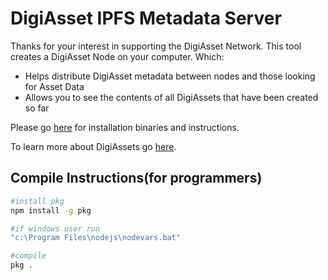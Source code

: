 # DigiAsset IPFS Metadata Server

Thanks for your interest in supporting the DigiAsset Network.  This tool creates a DigiAsset Node on your computer.  Which:

- Helps distribute DigiAsset metadata between nodes and those looking for Asset Data
- Allows you to see the contents of all DigiAssets that have been created so far

Please go [here](https://github.com/digiassetX/digiasset_ipfs_metadata_server/blob/main/bin/readme.md) for installation binaries and instructions.

To learn more about DigiAssets go [here](https://digibyte.org/en-gb/#digiassets).

## Compile Instructions(for programmers)
```bash
#install pkg
npm install -g pkg

#if windows user run
"c:\Program Files\nodejs\nodevars.bat"

#compile
pkg .
```



